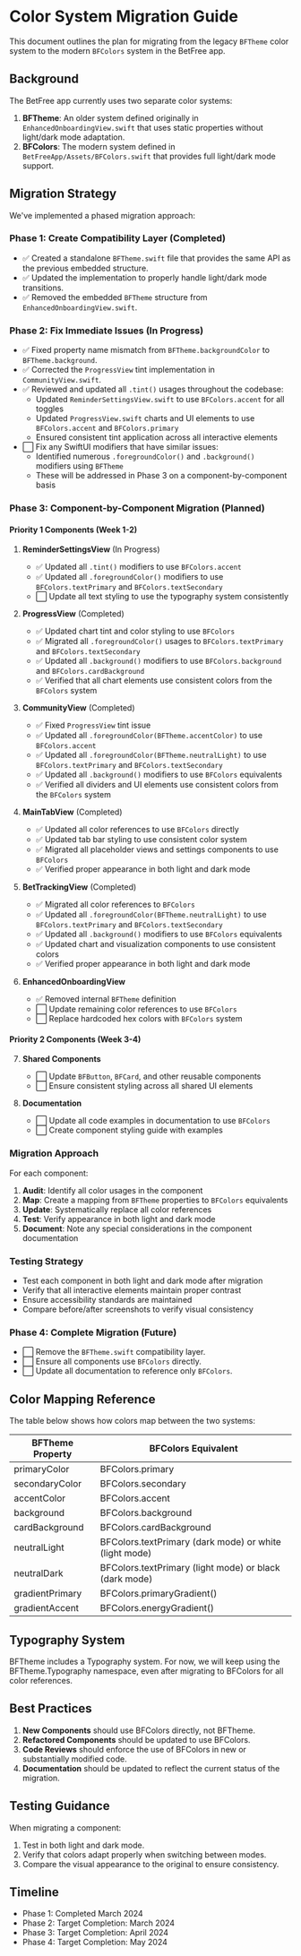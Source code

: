 # Color System Migration Guide

This document outlines the plan for migrating from the legacy `BFTheme` color system to the modern `BFColors` system in the BetFree app.

## Background

The BetFree app currently uses two separate color systems:

1. **BFTheme**: An older system defined originally in `EnhancedOnboardingView.swift` that uses static properties without light/dark mode adaptation.
2. **BFColors**: The modern system defined in `BetFreeApp/Assets/BFColors.swift` that provides full light/dark mode support.

## Migration Strategy

We've implemented a phased migration approach:

### Phase 1: Create Compatibility Layer (Completed)

- ✅ Created a standalone `BFTheme.swift` file that provides the same API as the previous embedded structure.
- ✅ Updated the implementation to properly handle light/dark mode transitions.
- ✅ Removed the embedded `BFTheme` structure from `EnhancedOnboardingView.swift`.

### Phase 2: Fix Immediate Issues (In Progress)

- ✅ Fixed property name mismatch from `BFTheme.backgroundColor` to `BFTheme.background`.
- ✅ Corrected the `ProgressView` tint implementation in `CommunityView.swift`.
- ✅ Reviewed and updated all `.tint()` usages throughout the codebase:
  - Updated `ReminderSettingsView.swift` to use `BFColors.accent` for all toggles
  - Updated `ProgressView.swift` charts and UI elements to use `BFColors.accent` and `BFColors.primary`
  - Ensured consistent tint application across all interactive elements
- ⬜ Fix any SwiftUI modifiers that have similar issues:
  - Identified numerous `.foregroundColor()` and `.background()` modifiers using `BFTheme`
  - These will be addressed in Phase 3 on a component-by-component basis

### Phase 3: Component-by-Component Migration (Planned)

#### Priority 1 Components (Week 1-2)

1. **ReminderSettingsView** (In Progress)
   - ✅ Updated all `.tint()` modifiers to use `BFColors.accent`
   - ✅ Updated all `.foregroundColor()` modifiers to use `BFColors.textPrimary` and `BFColors.textSecondary`
   - ⬜ Update all text styling to use the typography system consistently

2. **ProgressView** (Completed)
   - ✅ Updated chart tint and color styling to use `BFColors`
   - ✅ Migrated all `.foregroundColor()` usages to `BFColors.textPrimary` and `BFColors.textSecondary` 
   - ✅ Updated all `.background()` modifiers to use `BFColors.background` and `BFColors.cardBackground`
   - ✅ Verified that all chart elements use consistent colors from the `BFColors` system

3. **CommunityView** (Completed)
   - ✅ Fixed `ProgressView` tint issue
   - ✅ Updated all `.foregroundColor(BFTheme.accentColor)` to use `BFColors.accent`
   - ✅ Updated all `.foregroundColor(BFTheme.neutralLight)` to use `BFColors.textPrimary` and `BFColors.textSecondary`
   - ✅ Updated all `.background()` modifiers to use `BFColors` equivalents
   - ✅ Verified all dividers and UI elements use consistent colors from the `BFColors` system

4. **MainTabView** (Completed)
   - ✅ Updated all color references to use `BFColors` directly
   - ✅ Updated tab bar styling to use consistent color system
   - ✅ Migrated all placeholder views and settings components to use `BFColors`
   - ✅ Verified proper appearance in both light and dark mode

5. **BetTrackingView** (Completed)
   - ✅ Migrated all color references to `BFColors`
   - ✅ Updated all `.foregroundColor(BFTheme.neutralLight)` to use `BFColors.textPrimary` and `BFColors.textSecondary`
   - ✅ Updated all `.background()` modifiers to use `BFColors` equivalents
   - ✅ Updated chart and visualization components to use consistent colors
   - ✅ Verified proper appearance in both light and dark mode

6. **EnhancedOnboardingView**
   - ✅ Removed internal `BFTheme` definition
   - ⬜ Update remaining color references to use `BFColors`
   - ⬜ Replace hardcoded hex colors with `BFColors` system

#### Priority 2 Components (Week 3-4)

7. **Shared Components**
   - ⬜ Update `BFButton`, `BFCard`, and other reusable components
   - ⬜ Ensure consistent styling across all shared UI elements

8. **Documentation**
   - ⬜ Update all code examples in documentation to use `BFColors`
   - ⬜ Create component styling guide with examples

### Migration Approach

For each component:

1. **Audit**: Identify all color usages in the component
2. **Map**: Create a mapping from `BFTheme` properties to `BFColors` equivalents
3. **Update**: Systematically replace all color references
4. **Test**: Verify appearance in both light and dark mode
5. **Document**: Note any special considerations in the component documentation

### Testing Strategy

- Test each component in both light and dark mode after migration
- Verify that all interactive elements maintain proper contrast
- Ensure accessibility standards are maintained
- Compare before/after screenshots to verify visual consistency

### Phase 4: Complete Migration (Future)

- ⬜ Remove the `BFTheme.swift` compatibility layer.
- ⬜ Ensure all components use `BFColors` directly.
- ⬜ Update all documentation to reference only `BFColors`.

## Color Mapping Reference

The table below shows how colors map between the two systems:

| BFTheme Property     | BFColors Equivalent       |
|----------------------|---------------------------|
| primaryColor         | BFColors.primary          |
| secondaryColor       | BFColors.secondary        |
| accentColor          | BFColors.accent           |
| background           | BFColors.background       |
| cardBackground       | BFColors.cardBackground   |
| neutralLight         | BFColors.textPrimary (dark mode) or white (light mode) |
| neutralDark          | BFColors.textPrimary (light mode) or black (dark mode) |
| gradientPrimary      | BFColors.primaryGradient() |
| gradientAccent       | BFColors.energyGradient() |

## Typography System

BFTheme includes a Typography system. For now, we will keep using the BFTheme.Typography namespace, even after migrating to BFColors for all color references.

## Best Practices

1. **New Components** should use BFColors directly, not BFTheme.
2. **Refactored Components** should be updated to use BFColors.
3. **Code Reviews** should enforce the use of BFColors in new or substantially modified code.
4. **Documentation** should be updated to reflect the current status of the migration.

## Testing Guidance

When migrating a component:
1. Test in both light and dark mode.
2. Verify that colors adapt properly when switching between modes.
3. Compare the visual appearance to the original to ensure consistency.

## Timeline

- Phase 1: Completed March 2024
- Phase 2: Target Completion: March 2024
- Phase 3: Target Completion: April 2024
- Phase 4: Target Completion: May 2024 